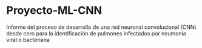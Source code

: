 # Proyecto-ML-CNN
Informe del proceso de desarrollo de una red neuronal convolucional (CNN) desde cero para la identificación de  pulmones infectados por neumonía viral o bacteriana
